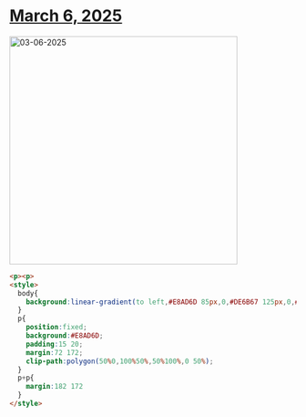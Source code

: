 # [March 6, 2025](https://cssbattle.dev/play/OYqZTU2ZrRz6cKPmrRKf)

<img src="https://firebasestorage.googleapis.com/v0/b/cssbattleapp.appspot.com/o/user%2Fe6YbeBahWNPT7VpE2rE2p85byxa2%2Ftargets%2Ftarget_21dYOm7@2x.png?alt=media" width="400" alt="03-06-2025" />

```html
<p><p>
<style>
  body{
    background:linear-gradient(to left,#E8AD6D 85px,0,#DE6B67 125px,0,#E8AD6D 145px,0,#DE6B67 255px,0,#E8AD6D 275px,0,#DE6B67 315px,0,#E8AD6D);
  }
  p{
    position:fixed;
    background:#E8AD6D;
    padding:15 20;
    margin:72 172;
    clip-path:polygon(50%0,100%50%,50%100%,0 50%);
  }
  p+p{
    margin:182 172
  }
</style>
```
